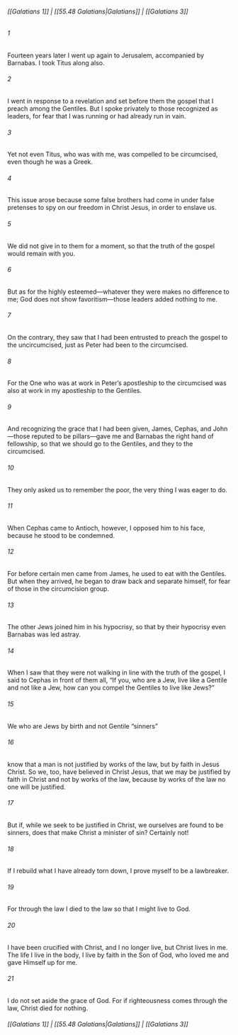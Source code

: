 
###### [[Galatians 1]] | [[55.48 Galatians|Galatians]] | [[Galatians 3]]

###### 1
Fourteen years later I went up again to Jerusalem, accompanied by Barnabas. I took Titus along also.
###### 2
I went in response to a revelation and set before them the gospel that I preach among the Gentiles. But I spoke privately to those recognized as leaders, for fear that I was running or had already run in vain.
###### 3
Yet not even Titus, who was with me, was compelled to be circumcised, even though he was a Greek.
###### 4
This issue arose because some false brothers had come in under false pretenses to spy on our freedom in Christ Jesus, in order to enslave us.
###### 5
We did not give in to them for a moment, so that the truth of the gospel would remain with you.
###### 6
But as for the highly esteemed—whatever they were makes no difference to me; God does not show favoritism—those leaders added nothing to me.
###### 7
On the contrary, they saw that I had been entrusted to preach the gospel to the uncircumcised, just as Peter had been to the circumcised.
###### 8
For the One who was at work in Peter’s apostleship to the circumcised was also at work in my apostleship to the Gentiles.
###### 9
And recognizing the grace that I had been given, James, Cephas, and John—those reputed to be pillars—gave me and Barnabas the right hand of fellowship, so that we should go to the Gentiles, and they to the circumcised.
###### 10
They only asked us to remember the poor, the very thing I was eager to do.
###### 11
When Cephas came to Antioch, however, I opposed him to his face, because he stood to be condemned.
###### 12
For before certain men came from James, he used to eat with the Gentiles. But when they arrived, he began to draw back and separate himself, for fear of those in the circumcision group.
###### 13
The other Jews joined him in his hypocrisy, so that by their hypocrisy even Barnabas was led astray.
###### 14
When I saw that they were not walking in line with the truth of the gospel, I said to Cephas in front of them all, “If you, who are a Jew, live like a Gentile and not like a Jew, how can you compel the Gentiles to live like Jews?”
###### 15
We who are Jews by birth and not Gentile “sinners”
###### 16
know that a man is not justified by works of the law, but by faith in Jesus Christ. So we, too, have believed in Christ Jesus, that we may be justified by faith in Christ and not by works of the law, because by works of the law no one will be justified.
###### 17
But if, while we seek to be justified in Christ, we ourselves are found to be sinners, does that make Christ a minister of sin? Certainly not!
###### 18
If I rebuild what I have already torn down, I prove myself to be a lawbreaker.
###### 19
For through the law I died to the law so that I might live to God.
###### 20
I have been crucified with Christ, and I no longer live, but Christ lives in me. The life I live in the body, I live by faith in the Son of God, who loved me and gave Himself up for me.
###### 21
I do not set aside the grace of God. For if righteousness comes through the law, Christ died for nothing.

###### [[Galatians 1]] | [[55.48 Galatians|Galatians]] | [[Galatians 3]]
